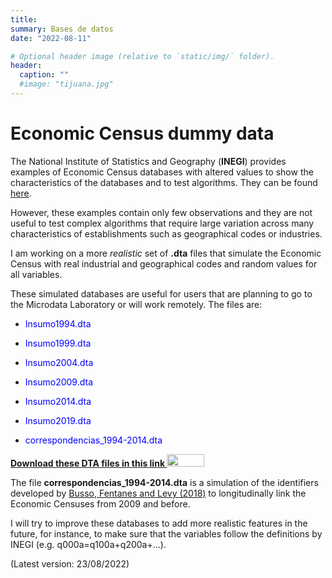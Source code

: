 ```yaml
---
title: 
summary: Bases de datos
date: "2022-08-11"

# Optional header image (relative to `static/img/` folder).
header:
  caption: ""
  #image: "tijuana.jpg"
---
```


# Economic Census dummy data

The National Institute of Statistics and Geography (**INEGI**) provides examples of Economic Census databases with altered values to show the characteristics of the databases and to test algorithms. They can be found <a href="http://en.www.inegi.org.mx/programas/ce/2014/#Microdata">here</a>.

However, these examples contain only few observations and they are not useful to test complex algorithms that require large variation across many characteristics of establishments such as geographical codes or industries.

I am working on a more *realistic* set of **.dta** files that simulate the Economic Census with real industrial and geographical codes and random values for all variables.

These simulated databases are useful for users that are planning to go to the Microdata Laboratory or will work remotely. The files are:

- <p style="color:blue;">Insumo1994.dta</p>
- <p style="color:blue;">Insumo1999.dta</p>
- <p style="color:blue;">Insumo2004.dta</p>
- <p style="color:blue;">Insumo2009.dta</p>
- <p style="color:blue;">Insumo2014.dta</p>
- <p style="color:blue;">Insumo2019.dta</p>
- <p style="color:blue;">correspondencias_1994-2014.dta</p>


<p> 
<a href="https://www.dropbox.com/sh/hw1tlonxnin6d3o/AAA9ogUJnjSLQvTqc_xFagUAa?dl=0">  <b> Download these DTA files in this link    </b> </a> <img style='display:inline;' src='https://upload.wikimedia.org/wikipedia/commons/f/f5/Stata_2015_logo.gif' width="60" height="20"/> </p>


The file **correspondencias_1994-2014.dta** is a simulation of the identifiers developed by [Busso, Fentanes and Levy (2018)](https://publications.iadb.org/en/longitudinal-linkage-mexicos-economic-census-1999-2014) to longitudinally link the Economic Censuses from 2009 and before.

I will try to improve these databases to add more realistic features in the future, for instance, to make sure that the variables follow the definitions by INEGI (e.g. q000a=q100a+q200a+...).

(Latest version: 23/08/2022)

